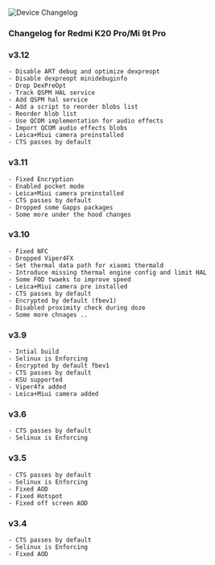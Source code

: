 ![Device Changelog](https://i.imgur.com/C0Wcdr5.png)

### Changelog for Redmi K20 Pro/Mi 9t Pro

### v3.12
```
- Disable ART debug and optimize dexpreopt
- Disable dexpreopt minidebuginfo
- Drop DexPreOpt
- Track QSPM HAL service
- Add QSPM hal service
- Add a script to reorder blobs list
- Reorder blob list
- Use QCOM implementation for audio effects
- Import QCOM audio effects blobs
- Leica+Miui camera preinstalled
- CTS passes by default
```

### v3.11
```
- Fixed Encryption
- Enabled pocket mode
- Leica+Miui camera preinstalled
- CTS passes by default
- Dropped some Gapps packages
- Some more under the hood changes
```

### v3.10
```
- Fixed NFC
- Dropped Viper4FX
- Set thermal data path for xiaomi thermald
- Introduce missing thermal engine config and limit HAL
- Some FOD twaeks to improve speed
- Leica+Miui camera pre installed
- CTS passes by default
- Encrypted by default (fbev1)
- Disabled proximity check during doze
- Some more chnages ..
```

### v3.9
```
- Intial build
- Selinux is Enforcing
- Encrypted by default fbev1
- CTS passes by default
- KSU supported
- Viper4fx added
- Leica+Miui camera added
```

### v3.6
```
- CTS passes by default
- Selinux is Enforcing
```

### v3.5
```
- CTS passes by default
- Selinux is Enforcing
- Fixed AOD 
- Fixed Hotspot
- Fixed off screen AOD
```

### v3.4
```
- CTS passes by default
- Selinux is Enforcing
- Fixed AOD 
```
